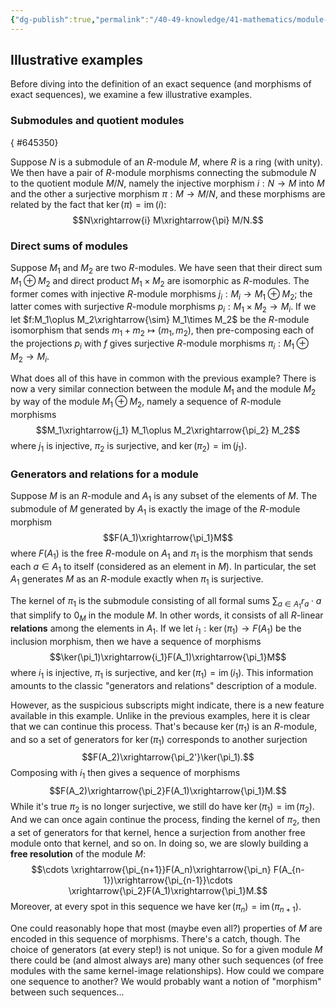 ```yaml
---
{"dg-publish":true,"permalink":"/40-49-knowledge/41-mathematics/module-theory/exact-sequences/illustrative-examples/","tags":["module_theory"],"updated":"2024-10-22T11:26:04-07:00"}
---
```


## Illustrative examples

Before diving into the definition of an exact sequence (and morphisms of exact sequences), we examine a few illustrative examples.

### Submodules and quotient modules
{ #645350}


Suppose $N$ is a submodule of an $R$-module $M$, where $R$ is a ring (with unity). We then have a pair of $R$-module morphisms connecting the submodule $N$ to the quotient module $M/N$, namely the injective morphism $i:N\to M$ into $M$ and the other a surjective morphism $\pi:M\to M/N$, and these morphisms are related by the fact that $\ker(\pi)=\operatorname{im}(i):$
$$N\xrightarrow{i} M\xrightarrow{\pi} M/N.$$

### Direct sums of modules

Suppose $M_1$ and $M_2$ are two $R$-modules. We have seen that their direct sum $M_1\oplus M_2$ and direct product $M_1\times M_2$ are isomorphic as $R$-modules. The former comes with injective $R$-module morphisms $j_i:M_i\to M_1\oplus M_2$; the latter comes with surjective $R$-module morphisms $p_i: M_1\times M_2\to M_i$. If we let $f:M_1\oplus M_2\xrightarrow{\sim} M_1\times M_2$ be the $R$-module isomorphism that sends $m_1+m_2\mapsto (m_1, m_2)$, then pre-composing each of the projections $p_i$ with $f$ gives surjective $R$-module morphisms $\pi_i:M_1\oplus M_2\to M_i$.

What does all of this have in common with the previous example? There is now a very similar connection between the module $M_1$ and the module $M_2$ by way of the module $M_1\oplus M_2$, namely a sequence of $R$-module morphisms
$$M_1\xrightarrow{j_1} M_1\oplus M_2\xrightarrow{\pi_2} M_2$$
where $j_1$ is injective, $\pi_2$ is surjective, and $\ker(\pi_2)=\operatorname{im}(j_1)$.

### Generators and relations for a module

Suppose $M$ is an $R$-module and $A_1$ is any subset of the elements of $M$. The submodule of $M$ generated by $A_1$ is exactly the image of the $R$-module morphism
$$F(A_1)\xrightarrow{\pi_1}M$$
where $F(A_1)$ is the free $R$-module on $A_1$ and $\pi_1$ is the morphism that sends each $a\in A_1$ to itself (considered as an element in $M$). In particular, the set $A_1$ generates $M$ as an $R$-module exactly when $\pi_1$ is surjective.

The kernel of $\pi_1$ is the submodule consisting of all formal sums $\displaystyle\sum_{a\in A_1} r_a\cdot a$ that simplify to $0_M$ in the module $M$. In other words, it consists of all $R$-linear **relations** among the elements in $A_1$. If we let $i_1:\ker(\pi_1)\to F(A_1)$ be the inclusion morphism, then we have a sequence of morphisms
$$\ker(\pi_1)\xrightarrow{i_1}F(A_1)\xrightarrow{\pi_1}M$$
where $i_1$ is injective, $\pi_1$ is surjective, and $\ker(\pi_1)=\operatorname{im}(i_1)$. This information amounts to the classic "generators and relations" description of a module.

However, as the suspicious subscripts might indicate, there is a new feature available in this example. Unlike in the previous examples, here it is clear that we can continue this process. That's because $\ker(\pi_1)$ is an $R$-module, and so a set of generators for $\ker(\pi_1)$ corresponds to another surjection
$$F(A_2)\xrightarrow{\pi_2'}\ker(\pi_1).$$
Composing with $i_1$ then gives a sequence of morphisms
$$F(A_2)\xrightarrow{\pi_2}F(A_1)\xrightarrow{\pi_1}M.$$
While it's true $\pi_2$ is no longer surjective, we still do have $\ker(\pi_1)=\operatorname{im}(\pi_2)$. And we can once again continue the process, finding the kernel of $\pi_2$, then a set of generators for that kernel, hence a surjection from another free module onto that kernel, and so on. In doing so, we are slowly building a **free resolution** of the module $M$:
$$\cdots \xrightarrow{\pi_{n+1}}F(A_n)\xrightarrow{\pi_n} F(A_{n-1})\xrightarrow{\pi_{n-1}}\cdots \xrightarrow{\pi_2}F(A_1)\xrightarrow{\pi_1}M.$$
Moreover, at every spot in this sequence we have $\ker(\pi_n)=\operatorname{im}(\pi_{n+1})$.

One could reasonably hope that most (maybe even all?) properties of $M$ are encoded in this sequence of morphisms. There's a catch, though. The choice of generators (at every step!) is not unique. So for a given module $M$ there could be (and almost always are) many other such sequences (of free modules with the same kernel-image relationships). How could we compare one sequence to another? We would probably want a notion of "morphism" between such sequences...